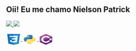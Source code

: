 ## Oii! Eu me chamo Nielson Patrick
<div>
    <a href="https://github.com/NielPatrick">
    <img height="180em" src="https://github-readme-stats.vercel.app/api?username=NielPatrick&show_icons=true&theme=radical&include_all_commits=true&count_private=true"/>
    <img height="160em" src="https://github-readme-stats.vercel.app/api/top-langs/?username=NielPatrick&layout=compact&langs_count=16&theme=radical"/>
</div>

<div>
<div style="display: inline_block"><br>
  <img align="center" alt="Niel-CSS" height="30" width="40" src="https://raw.githubusercontent.com/devicons/devicon/master/icons/css3/css3-original.svg">
  <img align="center" alt="Niel-Python" height="30" width="40" src="https://raw.githubusercontent.com/devicons/devicon/master/icons/python/python-original.svg">
  <img align="center" alt="Niel-Csharp" height="30" width="40" src="https://raw.githubusercontent.com/devicons/devicon/master/icons/csharp/csharp-original.svg">
</div>
